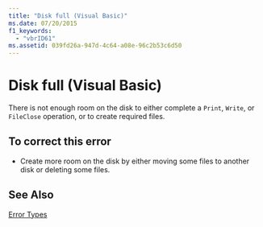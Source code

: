 ```yaml
---
title: "Disk full (Visual Basic)"
ms.date: 07/20/2015
f1_keywords: 
  - "vbrID61"
ms.assetid: 039fd26a-947d-4c64-a08e-96c2b53c6d50
---
```

# Disk full (Visual Basic)
There is not enough room on the disk to either complete a `Print`, `Write`, or `FileClose` operation, or to create required files.  
  
## To correct this error  
  
- Create more room on the disk by either moving some files to another disk or deleting some files.  
  
## See Also  
 [Error Types](../../visual-basic/programming-guide/language-features/error-types.md)
